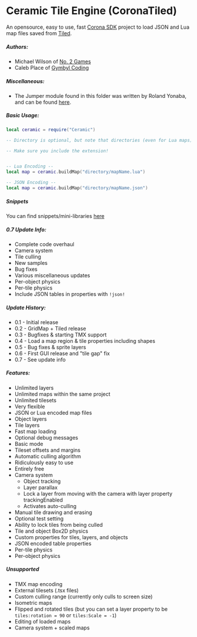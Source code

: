 Ceramic Tile Engine (CoronaTiled)
=================================

An opensource, easy to use, fast [Corona SDK](http://www.coronalabs.com) project to load JSON and Lua map files saved from [Tiled](http://www.mapeditor.org).

##### Authors: #####
* Michael Wilson of [No. 2 Games](http://www.no2games.com)
* Caleb Place of [Gymbyl Coding](http://www.gymbyl.com)

##### Miscellaneous: #####
* The Jumper module found in this folder was written by Roland Yonaba, and can be found [here](http://github.com/yonaba/jumper).

##### Basic Usage: #####
```Lua
local ceramic = require("Ceramic")

-- Directory is optional, but note that directories (even for Lua maps) are specified with a slash (/), not a dot (.)

-- Make sure you include the extension!


-- Lua Encoding --
local map = ceramic.buildMap("directory/mapName.lua") 

-- JSON Encoding --
local map = ceramic.buildMap("directory/mapName.json")
```

##### Snippets #####
You can find snippets/mini-libraries [here](http://github.com/GymbylCoding/CeramicSnippets)

##### 0.7 Update Info: #####
* Complete code overhaul
* Camera system
* Tile culling
* New samples
* Bug fixes
* Various miscellaneous updates
* Per-object physics
* Per-tile physics
* Include JSON tables in properties with `!json!`

##### Update History: #####

* 0.1 - Initial release
* 0.2 - GridMap + Tiled release
* 0.3 - Bugfixes & starting TMX support
* 0.4 - Load a map region & tile properties including shapes
* 0.5 - Bug fixes & sprite layers
* 0.6 - First GUI release and "tile gap" fix
* 0.7 - See update info

##### Features: #####
* Unlimited layers
* Unlimited maps within the same project
* Unlimited tilesets
* Very flexible
* JSON or Lua encoded map files
* Object layers
* Tile layers
* Fast map loading
* Optional debug messages
* Basic mode
* Tileset offsets and margins
* Automatic culling algorithm
* Ridiculously easy to use
* Entirely free
* Camera system
	* Object tracking
	* Layer parallax
	* Lock a layer from moving with the camera with layer property trackingEnabled
	* Activates auto-culling
* Manual tile drawing and erasing
* Optional test setting
* Ability to lock tiles from being culled
* Tile and object Box2D physics
* Custom properties for tiles, layers, and objects
* JSON encoded table properties
* Per-tile physics
* Per-object physics

##### Unsupported #####
* TMX map encoding
* External tilesets (.tsx files)
* Custom culling range (currently only culls to screen size)
* Isometric maps
* Flipped and rotated tiles (but you can set a layer property to be `tiles:rotation = 90` or `tiles:Scale = -1`)
* Editing of loaded maps
* Camera system + scaled maps